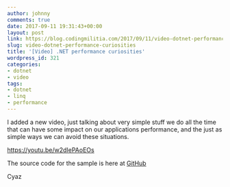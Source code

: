 ```yaml
---
author: johnny
comments: true
date: 2017-09-11 19:31:43+00:00
layout: post
link: https://blog.codingmilitia.com/2017/09/11/video-dotnet-performance-curiosities/
slug: video-dotnet-performance-curiosities
title: '[Video] .NET performance curiosities'
wordpress_id: 321
categories:
- dotnet
- video
tags:
- dotnet
- linq
- performance
---
```


I added a new video, just talking about very simple stuff we do all the time that can have some impact on our applications performance, and the just as simple ways we can avoid these situations.

https://youtu.be/w2dIePAoEOs

The source code for the sample is here at [GitHub](https://github.com/joaofbantunes/DotNetPerfCuriositiesSample)

Cyaz
